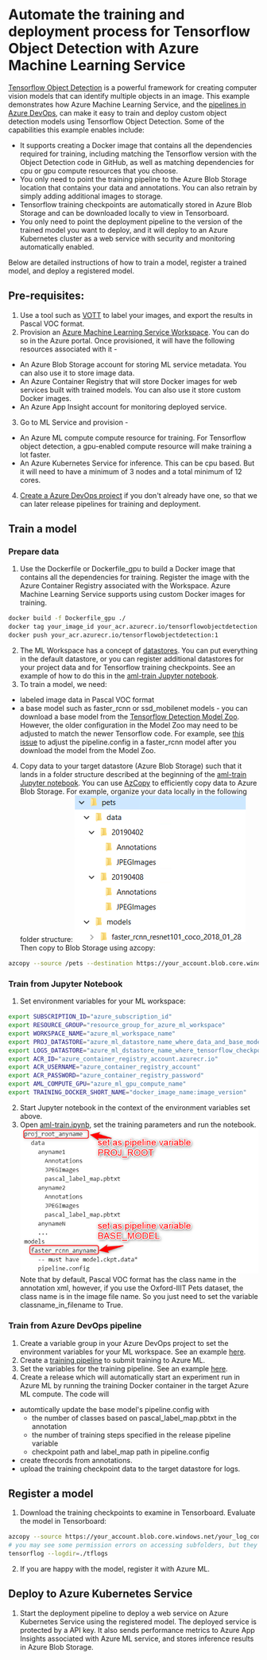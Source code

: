 # Automate the training and deployment process for Tensorflow Object Detection with Azure Machine Learning Service

[Tensorflow Object Detection](https://github.com/tensorflow/models/blob/master/research/object_detection/README.md) is a powerful framework for creating computer vision models that can identify multiple objects in an image. This example demonstrates how Azure Machine Learning Service, and the [pipelines in Azure DevOps](https://dev.azure.com/paigedevops/machine-learning/_release?view=all&path=%5Ctensorflow-object-detection), can make it easy to train and deploy custom object detection models using Tensorflow Object Detection. Some of the capabilities this example enables include: 
* It supports creating a Docker image that contains all the dependencies required for training, including matching the Tensorflow version with the Object Detection code in GitHub, as well as matching dependencies for cpu or gpu compute resources that you choose. 
* You only need to point the training pipeline to the Azure Blob Storage location that contains your data and annotations. You can also retrain by simply adding additional images to storage. 
* Tensorflow training checkpoints are automatically stored in Azure Blob Storage and can be downloaded locally to view in Tensorboard.
* You only need to point the deployment pipeline to the version of the trained model you want to deploy, and it will deploy to an Azure Kubernetes cluster as a web service with security and monitoring automatically enabled. 

Below are detailed instructions of how to train a model, register a trained model, and deploy a registered model. 

## Pre-requisites:
1. Use a tool such as [VOTT](https://github.com/Microsoft/VoTT) to label your images, and export the results in Pascal VOC format.
2. Provision an [Azure Machine Learning Service Workspace](https://docs.microsoft.com/en-us/azure/machine-learning/service/setup-create-workspace). You can do so in the Azure portal. Once provisioned, it will have the following resources associated with it - 
  * An Azure Blob Storage account for storing ML service metadata. You can also use it to store image data.
  * An Azure Container Registry that will store Docker images for web services built with trained models. You can also use it store custom Docker images.
  * An Azure App Insight account for monitoring deployed service.
3. Go to ML Service and provision -
  * An Azure ML compute compute resource for training. For Tensorflow object detection, a gpu-enabled compute resource will make training a lot faster.
  * An Azure Kubernetes Service for inference. This can be cpu based. But it will need to have a minimum of 3 nodes and a total minimum of 12 cores.   
4. [Create a Azure DevOps project](https://docs.microsoft.com/en-us/azure/devops/organizations/projects/create-project?view=azure-devops) if you don't already have one, so that we can later release pipelines for training and deployment.

## Train a model
### Prepare data
1. Use the Dockerfile or Dockerfile_gpu to build a Docker image that contains all the dependencies for training. Register the image with the Azure Container Registry associated with the Workspace. Azure Machine Learning Service supports using custom Docker images for training. 
```bash
docker build -f Dockerfile_gpu ./
docker tag your_image_id your_acr.azurecr.io/tensorflowobjectdetection:1
docker push your_acr.azurecr.io/tensorflowobjectdetection:1
```
2. The ML Workspace has a concept of [datastores](https://docs.microsoft.com/en-us/azure/machine-learning/service/concept-azure-machine-learning-architecture#datastore). You can put everything in the default datastore, or you can register additional datastores for your project data and for Tensorflow training checkpoints. See an example of how to do this in the [aml-train Jupyter notebook](aml_train/aml-train.ipynb).
3. To train a model, we need: 
  *  labeled image data in Pascal VOC format
  *  a base model such as faster_rcnn or ssd_mobilenet models - you can download a base model from the [Tensorflow Detection Model Zoo](https://github.com/tensorflow/models/blob/master/research/object_detection/g3doc/detection_model_zoo.md). However, the older configuration in the Model Zoo may need to be adjusted to match the newer Tensorflow code. For example, see [this issue](https://github.com/tensorflow/models/issues/3794) to adjust the pipeline.config in a faster_rcnn model after you download  the model from the Model Zoo. 
4. Copy data to your target datastore (Azure Blob Storage) such that it lands in a folder structure described at the beginning of the [aml-train Jupyter notebook](aml_train/aml-train.ipynb). You can use [AzCopy](https://docs.microsoft.com/en-us/azure/storage/common/storage-use-azcopy-v10?toc=%2fazure%2fstorage%2fblobs%2ftoc.json) to efficiently copy data to Azure Blob Storage. For example, organize your data locally in the following folder structure:
![Alt text](pictures/2_localdatadir.png?raw=true "folder structure")
Then copy to Blob Storage using azcopy:
```bash
azcopy --source /pets --destination https://your_account.blob.core.windows.net/your_contain/pets --dest-key your_key --recursive
```    

### Train from Jupyter Notebook
1. Set environment variables for your ML workspace:
```bash
export SUBSCRIPTION_ID="azure_subscription_id"
export RESOURCE_GROUP="resource_group_for_azure_ml_workspace"
export WORKSPACE_NAME="azure_ml_workspace_name"
export PROJ_DATASTORE="azure_ml_datastore_name_where_data_and_base_model_are_stored"
export LOGS_DATASTORE="azure_ml_dstastore_name_where_tensorflow_checkpoints_will_be_stored"
export ACR_ID="azure_container_registry_account.azurecr.io"
export ACR_USERNAME="azure_container_registry_account"
export ACR_PASSWORD="azure_container_registry_password"
export AML_COMPUTE_GPU="azure_ml_gpu_compute_name"
export TRAINING_DOCKER_SHORT_NAME="docker_image_name:image_version"
```
2. Start Jupyter notebook in the context of the environment variables set above.
3. Open [aml-train.ipynb](aml_train/aml-train.ipynb), set the training parameters and run the notebook. 
![Alt text](pictures/1_trainvars.png?raw=true "training variables")
Note that by default, Pascal VOC format has the class name in the annotation xml, however, if you use the Oxford-IIIT Pets dataset, the class name is in the image file name. So you just need to set the variable classname_in_filename to True.

### Train from Azure DevOps pipeline
1. Create a variable group in your Azure DevOps project to set the environment variables for your ML workspace. See an example [here](https://dev.azure.com/paigedevops/machine-learning/_releaseProgress?releaseId=38&_a=release-variables).
2. Create a [training pipeline](https://dev.azure.com/paigedevops/machine-learning/_release?view=all&_a=releases&definitionId=6) to submit training to Azure ML. 
3. Set the variables for the training pipeline. See an example [here](https://dev.azure.com/paigedevops/machine-learning/_releaseProgress?releaseId=40&_a=release-variables).
4. Create a release which will automatically start an experiment run in Azure ML by running the training Docker container in the target Azure ML compute.  The code will
  *  automtically update the base model's pipeline.config with 
     *  the number of classes based on pascal_label_map.pbtxt in the annotation
     *  the number of training steps specified in the release pipeline variable
     *  checkpoint path and label_map path in pipeline.config
  *  create tfrecords from annotations. 
  *  upload the training checkpoint data to the target datastore for logs.  

## Register a model
1. Download the training checkpoints to examine in Tensorboard. Evaluate the model in Tensorboard:
```bash
azcopy --source https://your_account.blob.core.windows.net/your_log_container/your_proj_root/yyyymmdd_HHMM/model --source-key your_key --destination ./tflogs --recursive
# you may see some permission errors on accessing subfolders, but they can be ignored.
tensorflog --logdir=./tflogs
```
2. If you are happy with the model, register it with Azure ML. 

## Deploy to Azure Kubernetes Service
1. Start the deployment pipeline to deploy a web service on Azure Kubernetes Service using the registered model. The deployed service is  protected by a API key. It also sends performance metrics to Azure App Insights associated with Azure ML service, and stores inference results in Azure Blob Storage. 

